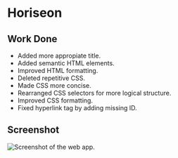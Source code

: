# Horiseon

## Work Done

- Added more appropiate title.
- Added semantic HTML elements.
- Improved HTML formatting.
- Deleted repetitive CSS.
- Made CSS more concise.
- Rearranged CSS selectors for more logical structure.
- Improved CSS formatting.
- Fixed hyperlink tag by adding missing ID.

## Screenshot

![Screenshot of the web app.](assets/images/screenshot.png)
